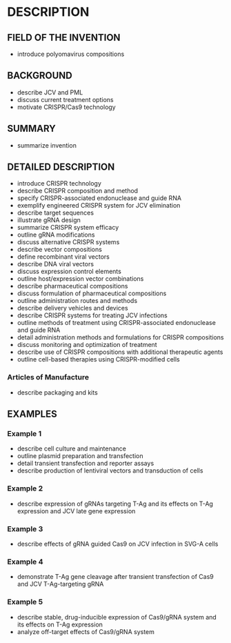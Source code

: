 # DESCRIPTION

## FIELD OF THE INVENTION

- introduce polyomavirus compositions

## BACKGROUND

- describe JCV and PML
- discuss current treatment options
- motivate CRISPR/Cas9 technology

## SUMMARY

- summarize invention

## DETAILED DESCRIPTION

- introduce CRISPR technology
- describe CRISPR composition and method
- specify CRISPR-associated endonuclease and guide RNA
- exemplify engineered CRISPR system for JCV elimination
- describe target sequences
- illustrate gRNA design
- summarize CRISPR system efficacy
- outline gRNA modifications
- discuss alternative CRISPR systems
- describe vector compositions
- define recombinant viral vectors
- describe DNA viral vectors
- discuss expression control elements
- outline host/expression vector combinations
- describe pharmaceutical compositions
- discuss formulation of pharmaceutical compositions
- outline administration routes and methods
- describe delivery vehicles and devices
- describe CRISPR systems for treating JCV infections
- outline methods of treatment using CRISPR-associated endonuclease and guide RNA
- detail administration methods and formulations for CRISPR compositions
- discuss monitoring and optimization of treatment
- describe use of CRISPR compositions with additional therapeutic agents
- outline cell-based therapies using CRISPR-modified cells

### Articles of Manufacture

- describe packaging and kits

## EXAMPLES

### Example 1

- describe cell culture and maintenance
- outline plasmid preparation and transfection
- detail transient transfection and reporter assays
- describe production of lentiviral vectors and transduction of cells

### Example 2

- describe expression of gRNAs targeting T-Ag and its effects on T-Ag expression and JCV late gene expression

### Example 3

- describe effects of gRNA guided Cas9 on JCV infection in SVG-A cells

### Example 4

- demonstrate T-Ag gene cleavage after transient transfection of Cas9 and JCV T-Ag-targeting gRNA

### Example 5

- describe stable, drug-inducible expression of Cas9/gRNA system and its effects on T-Ag expression
- analyze off-target effects of Cas9/gRNA system

